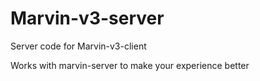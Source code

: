 # Marvin-v3-server
Server code for Marvin-v3-client


Works with marvin-server to make your experience better
